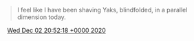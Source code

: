 > I feel like I have been shaving Yaks, blindfolded, in a parallel dimension today\.

<img src="../../media/tweet.ico" width="12" /> [Wed Dec 02 20:52:18 +0000 2020](https://twitter.com/DromerDenker/status/1334238986634719233)